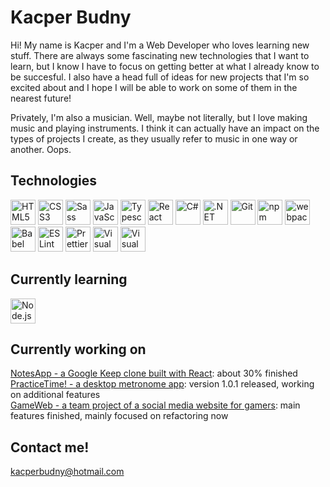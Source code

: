 # Kacper Budny

Hi! My name is Kacper and I'm a Web Developer who loves learning new stuff. There are always some fascinating new technologies that I want to learn, but I know I have to focus on getting better at what I already know to be succesful. I also have a head full of ideas for new projects that I'm so excited about and I hope I will be able to work on some of them in the nearest future!

Privately, I'm also a musician. Well, maybe not literally, but I love making music and playing instruments. I think it can actually have an impact on the types of projects I create, as they usually refer to music in one way or another. Oops.

## Technologies

<a href="https://www.w3.org/TR/html5/" title="HTML5"><img src="https://github.com/tomchen/stack-icons/blob/master/logos/html-5.svg" alt="HTML5" width="40px" height="40px"></a>
<a href="https://www.w3.org/TR/CSS/" title="CSS3"><img src="https://github.com/tomchen/stack-icons/blob/master/logos/css-3.svg" alt="CSS3" width="40px" height="40px"></a>
<a href="https://sass-lang.com/" title="Sass"><img src="https://github.com/get-icon/geticon/raw/master/icons/sass.svg" alt="Sass" width="40px" height="40px"></a>
<a href="https://developer.mozilla.org/en-US/docs/Web/JavaScript" title="JavaScript"><img src="https://github.com/tomchen/stack-icons/blob/master/logos/javascript.svg" alt="JavaScript" width="40px" height="40px"></a>
<a href="https://www.typescriptlang.org/" title="Typescript"><img src="https://github.com/get-icon/geticon/raw/master/icons/typescript-icon.svg" alt="Typescript" width="40px" height="40px"></a>
<a href="https://reactjs.org/" title="React"><img src="https://github.com/tomchen/stack-icons/blob/master/logos/react.svg" alt="React" width="40px" height="40px"></a>
<a href="https://csharp.net/" title="C#"><img src="https://github.com/tomchen/stack-icons/blob/master/logos/c-sharp.svg" alt="C#" width="40px" height="40px"></a>
<a href="https://www.microsoft.com/net" title=".NET"><img src="https://github.com/tomchen/stack-icons/blob/master/logos/dotnet.svg" alt=".NET" width="40px" height="40px"></a>
<a href="https://git-scm.com/" title="Git"><img src="https://github.com/tomchen/stack-icons/blob/master/logos/git-icon.svg" alt="Git" width="40px" height="40px"></a>
<a href="https://www.npmjs.com/" title="npm"><img src="https://github.com/tomchen/stack-icons/blob/master/logos/npm.svg" alt="npm" width="40px" height="40px"></a>
<a href="https://webpack.js.org/" title="webpack"><img src="https://github.com/get-icon/geticon/raw/master/icons/webpack.svg" alt="webpack" width="40px" height="40px"></a>
<a href="https://babeljs.io/" title="Babel"><img src="https://github.com/get-icon/geticon/raw/master/icons/babel.svg" alt="Babel" width="40px" height="40px"></a>
<a href="https://eslint.org/" title="ESLint"><img src="https://github.com/get-icon/geticon/raw/master/icons/eslint.svg" alt="ESLint" width="40px" height="40px"></a>
<a href="https://prettier.io/" title="Prettier"><img src="https://github.com/tomchen/stack-icons/blob/master/logos/prettier.svg" alt="Prettier" width="40px" height="40px"></a>
<a href="https://code.visualstudio.com/" title="Visual Studio Code"><img src="https://github.com/tomchen/stack-icons/blob/master/logos/visual-studio-code.svg" alt="Visual Studio Code" width="40px" height="40px"></a>
<a href="https://visualstudio.microsoft.com/vs/" title="Visual Studio"><img src="https://github.com/tomchen/stack-icons/blob/master/logos/visual-studio.svg" alt="Visual Studio" width="40px" height="40px"></a>

## Currently learning

<a href="https://nodejs.org/" title="Node.js"><img src="https://github.com/get-icon/geticon/raw/master/icons/nodejs-icon.svg" alt="Node.js" width="40px" height="40px"></a>

## Currently working on

[NotesApp - a Google Keep clone built with React](https://github.com/kacperbudny/NotesApp-WIP): about 30% finished<br/>
[PracticeTime! - a desktop metronome app](https://github.com/kacperbudny/PracticeTime): version 1.0.1 released, working on additional features<br/>
[GameWeb - a team project of a social media website for gamers](https://github.com/kacperbudny/GameWeb): main features finished, mainly focused on refactoring now

## Contact me!

kacperbudny@hotmail.com
